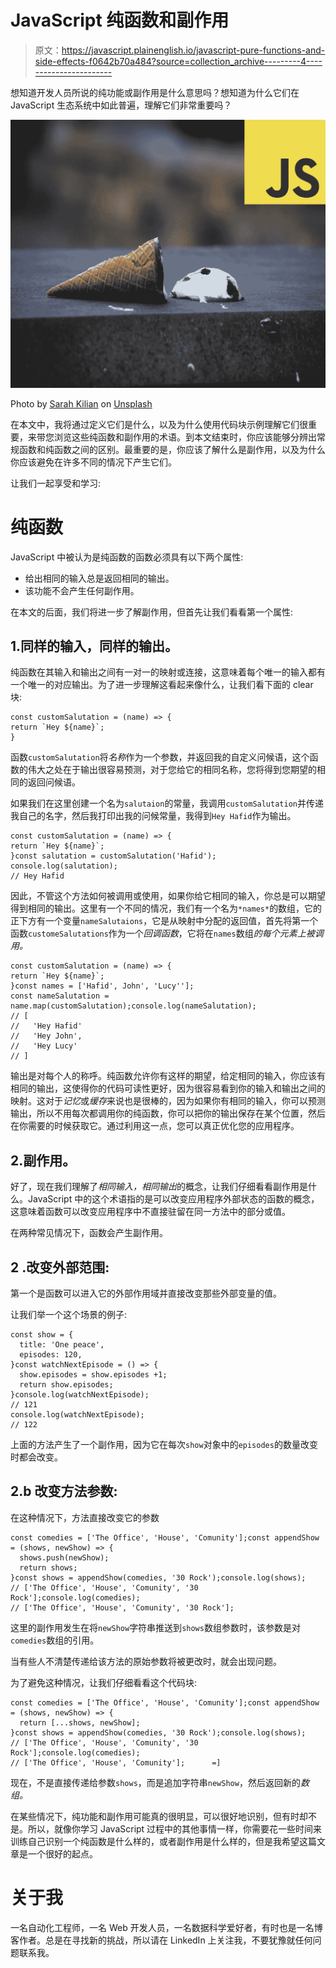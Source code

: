# JavaScript 纯函数和副作用

> 原文：<https://javascript.plainenglish.io/javascript-pure-functions-and-side-effects-f0642b70a484?source=collection_archive---------4----------------------->

想知道开发人员所说的纯功能或副作用是什么意思吗？想知道为什么它们在 JavaScript 生态系统中如此普遍，理解它们非常重要吗？

![](img/f22c3ff99d719711faeb2021e88ba229.png)

Photo by [Sarah Kilian](https://unsplash.com/@rojekilian?utm_source=unsplash&utm_medium=referral&utm_content=creditCopyText) on [Unsplash](https://unsplash.com/s/photos/accident?utm_source=unsplash&utm_medium=referral&utm_content=creditCopyText)

在本文中，我将通过定义它们是什么，以及为什么使用代码块示例理解它们很重要，来带您浏览这些纯函数和副作用的术语。到本文结束时，你应该能够分辨出常规函数和纯函数之间的区别。最重要的是，你应该了解什么是副作用，以及为什么你应该避免在许多不同的情况下产生它们。

让我们一起享受和学习:

# **纯函数**

JavaScript 中被认为是纯函数的函数必须具有以下两个属性:

*   给出相同的输入总是返回相同的输出。
*   该功能不会产生任何副作用。

在本文的后面，我们将进一步了解副作用，但首先让我们看看第一个属性:

## 1.同样的输入，同样的输出。

纯函数在其输入和输出之间有一对一的映射或连接，这意味着每个唯一的输入都有一个唯一的对应输出。为了进一步理解这看起来像什么，让我们看下面的 clear 块:

```
const customSalutation = (name) => {
return `Hey ${name}`;
}
```

函数`customSalutation`将*名称*作为一个参数，并返回我的自定义问候语，这个函数的伟大之处在于输出很容易预测，对于您给它的相同名称，您将得到您期望的相同的返回问候语。

如果我们在这里创建一个名为`salutaion`的常量，我调用`customSalutation`并传递我自己的名字，然后我打印出我的问候常量，我得到`Hey Hafid`作为输出。

```
const customSalutation = (name) => {
return `Hey ${name}`;
}const salutation = customSalutation('Hafid');
console.log(salutation);
// Hey Hafid
```

因此，不管这个方法如何被调用或使用，如果你给它相同的输入，你总是可以期望得到相同的输出。这里有一个不同的情况，我们有一个名为`*names*`的数组，它的正下方有一个变量`nameSalutaions`，它是从映射中分配的返回值，首先将第一个函数`customeSalutations`作为一个*回调函数*，它将在`names`数组*的每个元素上被调用。*

```
const customSalutation = (name) => {
return `Hey ${name}`;
}const names = ['Hafid', John', 'Lucy''];
const nameSalutation = name.map(customSalutation);console.log(nameSalutation);
// [
//   'Hey Hafid'
//   'Hey John',
//   'Hey Lucy' 
// ]
```

输出是对每个人的称呼。纯函数允许你有这样的期望，给定相同的输入，你应该有相同的输出，这使得你的代码可读性更好，因为很容易看到你的输入和输出之间的映射。这对于*记忆*或*缓存*来说也是很棒的，因为如果你有相同的输入，你可以预测输出，所以不用每次都调用你的纯函数，你可以把你的输出保存在某个位置，然后在你需要的时候获取它。通过利用这一点，您可以真正优化您的应用程序。

## 2.副作用。

好了，现在我们理解了*相同输入，相同输出*的概念，让我们仔细看看副作用是什么。JavaScript 中的这个术语指的是可以改变应用程序外部状态的函数的概念，这意味着函数可以改变应用程序中不直接驻留在同一方法中的部分或值。

在两种常见情况下，函数会产生副作用。

## 2 .改变外部范围:

第一个是函数可以进入它的外部作用域并直接改变那些外部变量的值。

让我们举一个这个场景的例子:

```
const show = {
  title: 'One peace',
  episodes: 120,
}const watchNextEpisode = () => {
  show.episodes = show.episodes +1;
  return show.episodes;
}console.log(watchNextEpisode);
// 121
console.log(watchNextEpisode);
// 122
```

上面的方法产生了一个副作用，因为它在每次`show`对象中的`episodes`的数量改变时都会改变。

## 2.b 改变方法参数:

在这种情况下，方法直接改变它的参数

```
const comedies = ['The Office', 'House', 'Comunity'];const appendShow = (shows, newShow) => {
  shows.push(newShow);
  return shows;
}const shows = appendShow(comedies, '30 Rock');console.log(shows);
// ['The Office', 'House', 'Comunity', '30 Rock'];console.log(comedies);
// ['The Office', 'House', 'Comunity', '30 Rock'];
```

这里的副作用发生在将`newShow`字符串推送到`shows`数组参数时，该参数是对`comedies`数组的引用。

当有些人不清楚传递给该方法的原始参数将被更改时，就会出现问题。

为了避免这种情况，让我们仔细看看这个代码块:

```
const comedies = ['The Office', 'House', 'Comunity'];const appendShow = (shows, newShow) => {
  return [...shows, newShow];
}const shows = appendShow(comedies, '30 Rock');console.log(shows);
// ['The Office', 'House', 'Comunity', '30 Rock'];console.log(comedies);
// ['The Office', 'House', 'Comunity'];      =]
```

现在，不是直接传递给参数`shows`，而是追加字符串`newShow`，然后返回新的*数组。*

在某些情况下，纯功能和副作用可能真的很明显，可以很好地识别，但有时却不是。所以，就像你学习 JavaScript 过程中的其他事情一样，你需要花一些时间来训练自己识别一个纯函数是什么样的，或者副作用是什么样的，但是我希望这篇文章是一个很好的起点。

# 关于我

一名自动化工程师，一名 Web 开发人员，一名数据科学爱好者，有时也是一名博客作者。总是在寻找新的挑战，所以请在 LinkedIn 上关注我，不要犹豫就任何问题联系我。